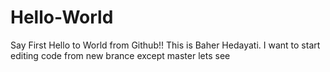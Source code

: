 # Hello-World
Say First Hello to World from Github!!
This is Baher Hedayati.
I want to start editing code from new brance except master
lets see
